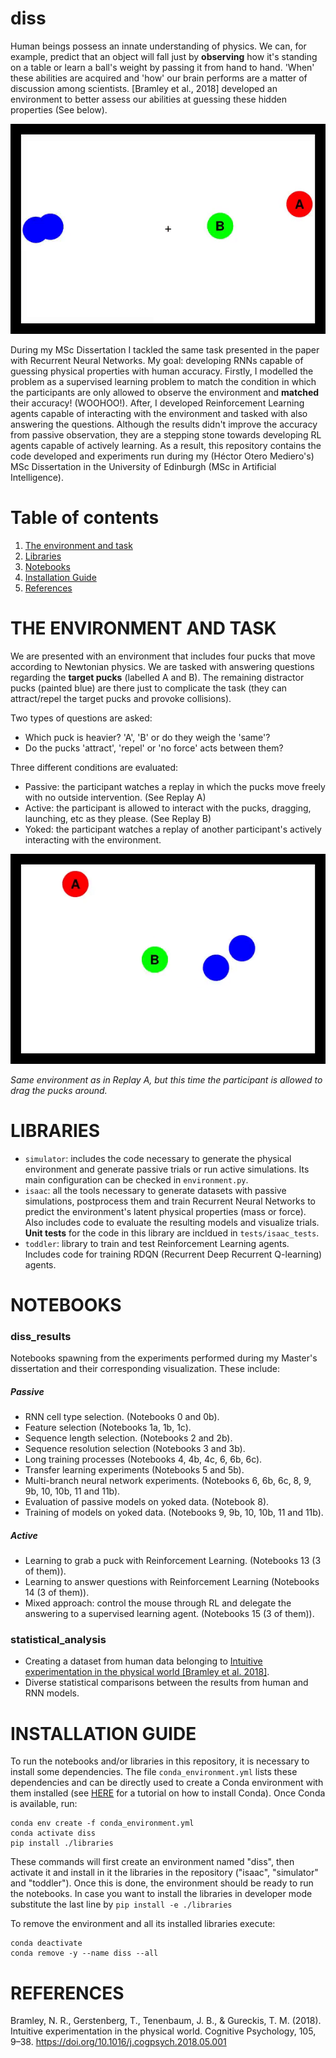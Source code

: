 # diss


Human beings possess an innate understanding of physics. We can, for example, predict that an object will fall just by **observing** how it's standing on a table or learn a ball's weight by passing it from hand to hand. 'When' these abilities are acquired and 'how' our brain performs are a matter of discussion among scientists. [Bramley et al., 2018] developed an environment to better assess our abilities at guessing these hidden properties (See below).  

![A passive trial](passive_trial.gif)

During my MSc Dissertation I tackled the same task presented in the paper with Recurrent Neural Networks. My goal: developing RNNs capable of guessing physical properties with human accuracy. Firstly, I modelled the problem as a supervised learning problem to match the condition in which the participants are only allowed to observe the environment and **matched** their accuracy! (WOOHOO!). After, I developed Reinforcement Learning agents capable of interacting with the environment and tasked with also answering the questions. Although the results didn't improve the accuracy from passive observation, they are a stepping stone towards developing RL agents capable of actively learning. As a result, this repository contains the code developed and experiments run during my (Héctor Otero Mediero's) MSc Dissertation in the University of Edinburgh (MSc in Artificial Intelligence). 

# Table of contents
1. [The environment and task](#the-environment-and-task)
2. [Libraries](#libraries)
3. [Notebooks](#notebooks)
4. [Installation Guide](#installation-guide)
5. [References](#references)


# THE ENVIRONMENT AND TASK
We are presented with an environment that includes four pucks that move according to Newtonian physics. We are tasked with answering questions regarding the **target pucks** (labelled A and B). The remaining distractor pucks (painted blue) are there just to complicate the task (they can attract/repel the target pucks and provoke collisions).

Two types of questions are asked:

- Which puck is heavier? 'A', 'B' or do they weigh the 'same'?
- Do the pucks 'attract', 'repel' or 'no force' acts between them?

Three different conditions are evaluated:

- Passive: the participant watches a replay in which the pucks move freely with no outside intervention. (See Replay A)
- Active: the participant is allowed to interact with the pucks, dragging, launching, etc as they please. (See Replay B)
- Yoked: the participant watches a replay of another participant's actively interacting with the environment. 

![An active trial](active_trial.gif)

*Same environment as in Replay A, but this time the participant is allowed to drag the pucks around.*


# LIBRARIES

- `simulator`: includes the code necessary to generate the physical environment and generate passive trials or run active simulations.  Its main configuration can be checked in `environment.py`.
- `isaac`: all the tools necessary to generate datasets with passive simulations, postprocess them and train Recurrent Neural Networks to predict the environment's latent physical properties (mass or force). Also includes code to evaluate the resulting models and visualize trials. **Unit tests** for the code in this library are incldued in `tests/isaac_tests`.
- `toddler`: library to train and test Reinforcement Learning agents. Includes code for training RDQN (Recurrent Deep Recurrent Q-learning) agents.


# NOTEBOOKS
### diss_results
Notebooks spawning from the experiments performed during my Master's dissertation and their corresponding visualization. These include:
##### Passive
- RNN cell type selection. (Notebooks 0 and 0b).
- Feature selection (Notebooks 1a, 1b, 1c).
- Sequence length selection. (Notebooks 2 and 2b).
- Sequence resolution selection (Notebooks 3 and 3b).
- Long training processes (Notebooks 4, 4b, 4c, 6, 6b, 6c).
- Transfer learning experiments (Notebooks 5 and 5b).
- Multi-branch neural network experiments. (Notebooks 6, 6b, 6c, 8, 9, 9b, 10, 10b, 11 and 11b).
- Evaluation of passive models on yoked data. (Notebook 8).
- Training of models on yoked data. (Notebooks 9, 9b, 10, 10b, 11 and 11b).
##### Active
- Learning to grab a puck with Reinforcement Learning. (Notebooks 13 (3 of them)).
- Learning to answer questions with Reinforcement Learning (Notebooks 14 (3 of them)).
- Mixed approach: control the mouse through RL and delegate the answering to a supervised learning agent. (Notebooks 15 (3 of them)).
### statistical_analysis
- Creating a dataset from human data belonging to [Intuitive experimentation in the physical world [Bramley et al. 2018]](https://doi.org/10.1016/j.cogpsych.2018.05.001). 
- Diverse statistical comparisons between the results from human and RNN models. 

# INSTALLATION GUIDE

To run the notebooks and/or libraries in this repository, it is necessary to install some dependencies.
The file `conda_environment.yml` lists these dependencies and can be directly used to create a
Conda environment with them installed (see [HERE](https://docs.conda.io/projects/conda/en/latest/user-guide/install/index.html)
for a tutorial on how to install Conda). Once Conda is available, run:
```
conda env create -f conda_environment.yml
conda activate diss
pip install ./libraries
```
These commands will first create an environment named "diss", then activate it and install in it the
libraries in the repository ("isaac", "simulator" and "toddler"). Once this is done, the environment
should be ready to run the notebooks. In case you want to install the libraries in developer mode
substitute the last line by `pip install -e ./libraries`

To remove the environment and all its installed libraries execute:
```
conda deactivate
conda remove -y --name diss --all
```

# REFERENCES
Bramley, N. R., Gerstenberg, T., Tenenbaum, J. B., & Gureckis, T. M. (2018). Intuitive experimentation in the physical world. Cognitive Psychology, 105, 9–38. https://doi.org/10.1016/j.cogpsych.2018.05.001


